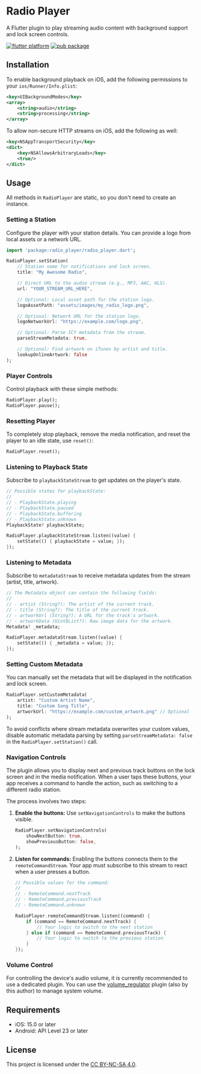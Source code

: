 # Radio Player

A Flutter plugin to play streaming audio content with background support and lock screen controls.

[![flutter platform](https://img.shields.io/badge/Platform-Flutter-yellow.svg)](https://flutter.dev)
[![pub package](https://img.shields.io/pub/v/radio_player.svg)](https://pub.dev/packages/radio_player)

## Installation

To enable background playback on iOS, add the following permissions to your `ios/Runner/Info.plist`:

```xml
<key>UIBackgroundModes</key>
<array>
    <string>audio</string>
    <string>processing</string>
</array>
```

To allow non-secure HTTP streams on iOS, add the following as well:

```xml
<key>NSAppTransportSecurity</key>
<dict>
    <key>NSAllowsArbitraryLoads</key>
    <true/>
</dict>
```

## Usage

All methods in `RadioPlayer` are static, so you don't need to create an instance.

### Setting a Station

Configure the player with your station details. You can provide a logo from local assets or a network URL.

```dart
import 'package:radio_player/radio_player.dart';

RadioPlayer.setStation(
    // Station name for notifications and lock screen.
    title: "My Awesome Radio",

    // Direct URL to the audio stream (e.g., MP3, AAC, HLS).
    url: "YOUR_STREAM_URL_HERE",

    // Optional: Local asset path for the station logo.
    logoAssetPath: "assets/images/my_radio_logo.png",

    // Optional: Network URL for the station logo.
    logoNetworkUrl: "https://example.com/logo.png", 

    // Optional: Parse ICY metadata from the stream.
    parseStreamMetadata: true,

    // Optional: Find artwork on iTunes by artist and title.
    lookupOnlineArtwork: false 
);
```

### Player Controls 

Control playback with these simple methods:

```dart
RadioPlayer.play();
RadioPlayer.pause();
```

### Resetting Player

To completely stop playback, remove the media notification, and reset the player to an idle state, use `reset()`:

```dart
RadioPlayer.reset();
```

### Listening to Playback State

Subscribe to `playbackStateStream` to get updates on the player's state.

```dart
// Possible states for playbackState:
//
// - PlaybackState.playing
// - PlaybackState.paused
// - PlaybackState.buffering
// - PlaybackState.unknown
PlaybackState? playbackState;

RadioPlayer.playbackStateStream.listen((value) {
    setState(() { playbackState = value; });
});
```

### Listening to Metadata

Subscribe to `metadataStream` to receive metadata updates from the stream (artist, title, artwork).

```dart
// The Metadata object can contain the following fields:
//
// - artist (String?): The artist of the current track.
// - title (String?): The title of the current track.
// - artworkUrl (String?): A URL for the track's artwork.
// - artworkData (Uint8List?): Raw image data for the artwork.
Metadata? _metadata;

RadioPlayer.metadataStream.listen((value) {
    setState(() { _metadata = value; });
});
```

### Setting Custom Metadata

You can manually set the metadata that will be displayed in the notification and lock screen.

```dart
RadioPlayer.setCustomMetadata(
    artist: "Custom Artist Name",
    title: "Custom Song Title",
    artworkUrl: "https://example.com/custom_artwork.png" // Optional
);
```

To avoid conflicts where stream metadata overwrites your custom values, disable automatic metadata parsing by setting `parseStreamMetadata: false` in the `RadioPlayer.setStation()` call.

### Navigation Controls

The plugin allows you to display next and previous track buttons on the lock screen and in the media notification. When a user taps these buttons, your app receives a command to handle the action, such as switching to a different radio station.

The process involves two steps:

1.  **Enable the buttons:** Use `setNavigationControls` to make the buttons visible.

    ```dart
    RadioPlayer.setNavigationControls(
        showNextButton: true,
        showPreviousButton: false,
    );
    ```

2.  **Listen for commands:** Enabling the buttons connects them to the `remoteCommandStream`. Your app must subscribe to this stream to react when a user presses a button.

    ```dart
    // Possible values for the command:
    //
    // - RemoteCommand.nextTrack
    // - RemoteCommand.previousTrack
    // - RemoteCommand.unknown
    
    RadioPlayer.remoteCommandStream.listen((command) {
        if (command == RemoteCommand.nextTrack) {
            // Your logic to switch to the next station
        } else if (command == RemoteCommand.previousTrack) {
            // Your logic to switch to the previous station
        }
    });
    ```

### Volume Control

For controlling the device's audio volume, it is currently recommended to use a dedicated plugin.
You can use the [volume_regulator](https://pub.dev/packages/volume_regulator) plugin (also by this author) to manage system volume.

## Requirements 
- iOS: 15.0 or later
- Android: API Level 23 or later

## License
This project is licensed under the [CC BY-NC-SA 4.0](https://creativecommons.org/licenses/by-nc-sa/4.0/).
